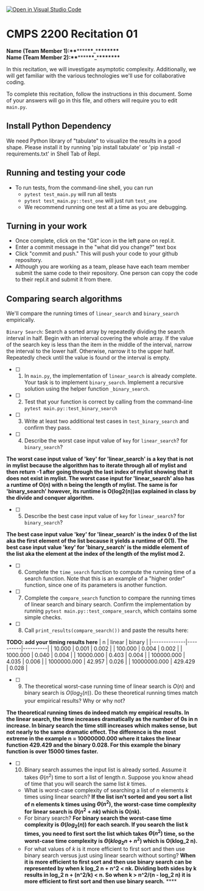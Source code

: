 [![Open in Visual Studio Code](https://classroom.github.com/assets/open-in-vscode-718a45dd9cf7e7f842a935f5ebbe5719a5e09af4491e668f4dbf3b35d5cca122.svg)](https://classroom.github.com/online_ide?assignment_repo_id=11681493&assignment_repo_type=AssignmentRepo)

# CMPS 2200 Recitation 01

**Name (Team Member 1):\*\***\*\*\*\***\*\***\_\***\*\*\*\*\*\*\***  
**Name (Team Member 2):\*\***\*\*\*\***\*\***\_\***\*\*\*\*\*\*\***

In this recitation, we will investigate asymptotic complexity. Additionally, we will get familiar with the various technologies we'll use for collaborative coding.

To complete this recitation, follow the instructions in this document. Some of your answers will go in this file, and others will require you to edit `main.py`.

## Install Python Dependency

We need Python library of "tabulate" to visualize the results in a good shape. Please install it by running 'pip install tabulate' or 'pip install -r requirements.txt' in Shell Tab of Repl.

## Running and testing your code

- To run tests, from the command-line shell, you can run
  - `pytest test_main.py` will run all tests
  - `pytest test_main.py::test_one` will just run `test_one`
  - We recommend running one test at a time as you are debugging.

## Turning in your work

- Once complete, click on the "Git" icon in the left pane on repl.it.
- Enter a commit message in the "what did you change?" text box
- Click "commit and push." This will push your code to your github repository.
- Although you are working as a team, please have each team member submit the same code to their repository. One person can copy the code to their repl.it and submit it from there.

## Comparing search algorithms

We'll compare the running times of `linear_search` and `binary_search` empirically.

`Binary Search`: Search a sorted array by repeatedly dividing the search interval in half. Begin with an interval covering the whole array. If the value of the search key is less than the item in the middle of the interval, narrow the interval to the lower half. Otherwise, narrow it to the upper half. Repeatedly check until the value is found or the interval is empty.

- [ ] 1. In `main.py`, the implementation of `linear_search` is already complete. Your task is to implement `binary_search`. Implement a recursive solution using the helper function `_binary_search`.

- [ ] 2. Test that your function is correct by calling from the command-line `pytest main.py::test_binary_search`

- [ ] 3. Write at least two additional test cases in `test_binary_search` and confirm they pass.

- [ ] 4. Describe the worst case input value of `key` for `linear_search`? for `binary_search`?

**The worst case input value of 'key' for 'linear_search' is a key that is not in mylist because the algorithm has to iterate through all of mylist and then return -1 after going through the last index of mylist showing that it does not exist in mylist. The worst case input for 'linear_search' also has a runtime of O(n) with n being the length of mylist. The same is for 'binary_search' however, its runtime is O(log2(n))as explained in class by the divide and conquer algorithm.**

- [ ] 5. Describe the best case input value of `key` for `linear_search`? for `binary_search`?

**The best case input value 'key' for 'linear_search' is the index 0 of the list aka the first element of the list because it yields a runtime of O(1). The best case input value 'key' for 'binary_search' is the middle element of the list aka the element at the index of the length of the mylist mod 2.**

- [ ] 6. Complete the `time_search` function to compute the running time of a search function. Note that this is an example of a "higher order" function, since one of its parameters is another function.

- [ ] 7. Complete the `compare_search` function to compare the running times of linear search and binary search. Confirm the implementation by running `pytest main.py::test_compare_search`, which contains some simple checks.

- [ ] 8. Call `print_results(compare_search())` and paste the results here:

**TODO: add your timing results here**
| n | linear | binary |
|--------------|----------|----------|
| 10.000 | 0.001 | 0.002 |
| 100.000 | 0.004 | 0.002 |
| 1000.000 | 0.040 | 0.004 |
| 10000.000 | 0.403 | 0.004 |
| 100000.000 | 4.035 | 0.006 |
| 1000000.000 | 42.957 | 0.026 |
| 10000000.000 | 429.429 | 0.028 |

- [ ] 9. The theoretical worst-case running time of linear search is $O(n)$ and binary search is $O(log_2(n))$. Do these theoretical running times match your empirical results? Why or why not?

**The theoretical running times do indeed match my empirical results. In the linear search, the time increases dramatically as the number of 0s in n increase. In binary search the time still increases which makes sense, but not nearly to the same dramatic effect. The difference is the most extreme in the example n = 10000000.000 where it takes the linear function 429.429 and the binary 0.028. For this example the binary function is over 15000 times faster.**

- [ ] 10. Binary search assumes the input list is already sorted. Assume it takes $\Theta(n^2)$ time to sort a list of length $n$. Suppose you know ahead of time that you will search the same list $k$ times.
  - What is worst-case complexity of searching a list of $n$ elements $k$ times using linear search? **If the list isn't sorted and you sort a list of n elements k times using $\Theta(n^2)$, the worst-case time complexity for linear search is $\Theta(n^2+nk)$ which is O(nk).**
  - For binary search? **For binary search the worst-case time complexity is $\Theta(log_2(n))$ for each search. If you search the list k times, you need to first sort the list which takes $\Theta(n^2)$ time, so the worst-case time complexity is $\Theta(k log_2 n + n^2)$ which is O(klog_2 n).**
  - For what values of $k$ is it more efficient to first sort and then use binary search versus just using linear search without sorting? **When it is more efficient to first sort and then use binary search can be represented by when k log_2 n + n^2 < nk. Dividing both sides by k results in log_2 n + (n^2/k) < n. So when k > n^2/(n - log_2 n) it is more efficient to first sort and then use binary search.**
    \*\*\*\*
